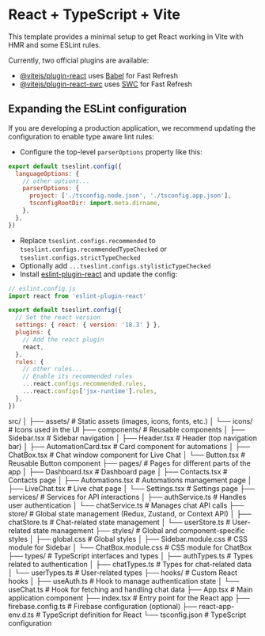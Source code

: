 # React + TypeScript + Vite

This template provides a minimal setup to get React working in Vite with HMR and some ESLint rules.

Currently, two official plugins are available:

- [@vitejs/plugin-react](https://github.com/vitejs/vite-plugin-react/blob/main/packages/plugin-react/README.md) uses [Babel](https://babeljs.io/) for Fast Refresh
- [@vitejs/plugin-react-swc](https://github.com/vitejs/vite-plugin-react-swc) uses [SWC](https://swc.rs/) for Fast Refresh

## Expanding the ESLint configuration

If you are developing a production application, we recommend updating the configuration to enable type aware lint rules:

- Configure the top-level `parserOptions` property like this:

```js
export default tseslint.config({
  languageOptions: {
    // other options...
    parserOptions: {
      project: ['./tsconfig.node.json', './tsconfig.app.json'],
      tsconfigRootDir: import.meta.dirname,
    },
  },
})
```

- Replace `tseslint.configs.recommended` to `tseslint.configs.recommendedTypeChecked` or `tseslint.configs.strictTypeChecked`
- Optionally add `...tseslint.configs.stylisticTypeChecked`
- Install [eslint-plugin-react](https://github.com/jsx-eslint/eslint-plugin-react) and update the config:

```js
// eslint.config.js
import react from 'eslint-plugin-react'

export default tseslint.config({
  // Set the react version
  settings: { react: { version: '18.3' } },
  plugins: {
    // Add the react plugin
    react,
  },
  rules: {
    // other rules...
    // Enable its recommended rules
    ...react.configs.recommended.rules,
    ...react.configs['jsx-runtime'].rules,
  },
})
```
src/
│
├── assets/                 # Static assets (images, icons, fonts, etc.)
│   └── icons/              # Icons used in the UI
├── components/             # Reusable components
│   ├── Sidebar.tsx         # Sidebar navigation
│   ├── Header.tsx          # Header (top navigation bar)
│   ├── AutomationCard.tsx  # Card component for automations
│   ├── ChatBox.tsx         # Chat window component for Live Chat
│   └── Button.tsx          # Reusable Button component
├── pages/                  # Pages for different parts of the app
│   ├── Dashboard.tsx       # Dashboard page
│   ├── Contacts.tsx        # Contacts page
│   ├── Automations.tsx     # Automations management page
│   ├── LiveChat.tsx        # Live chat page
│   └── Settings.tsx        # Settings page
├── services/               # Services for API interactions
│   ├── authService.ts      # Handles user authentication
│   └── chatService.ts      # Manages chat API calls
├── store/                  # Global state management (Redux, Zustand, or Context API)
│   ├── chatStore.ts        # Chat-related state management
│   └── userStore.ts        # User-related state management
├── styles/                 # Global and component-specific styles
│   ├── global.css          # Global styles
│   ├── Sidebar.module.css  # CSS module for Sidebar
│   └── ChatBox.module.css  # CSS module for ChatBox
├── types/                  # TypeScript interfaces and types
│   ├── authTypes.ts        # Types related to authentication
│   ├── chatTypes.ts        # Types for chat-related data
│   └── userTypes.ts        # User-related types
├── hooks/                  # Custom React hooks
│   ├── useAuth.ts          # Hook to manage authentication state
│   └── useChat.ts          # Hook for fetching and handling chat data
├── App.tsx                 # Main application component
├── index.tsx               # Entry point for the React app
├── firebase.config.ts      # Firebase configuration (optional)
├── react-app-env.d.ts      # TypeScript definition for React
└── tsconfig.json           # TypeScript configuration
